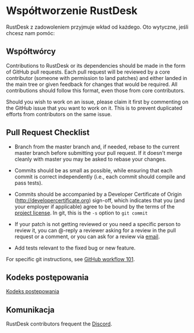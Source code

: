 # Współtworzenie RustDesk

RustDesk z zadowoleniem przyjmuje wkład od każdego. Oto wytyczne, jeśli chcesz nam pomóc:

## Współtwórcy

Contributions to RustDesk or its dependencies should be made in the form of GitHub
pull requests. Each pull request will be reviewed by a core contributor
(someone with permission to land patches) and either landed in the main tree or
given feedback for changes that would be required. All contributions should
follow this format, even those from core contributors.

Should you wish to work on an issue, please claim it first by commenting on
the GitHub issue that you want to work on it. This is to prevent duplicated
efforts from contributors on the same issue.

## Pull Request Checklist

- Branch from the master branch and, if needed, rebase to the current master
  branch before submitting your pull request. If it doesn't merge cleanly with
  master you may be asked to rebase your changes.

- Commits should be as small as possible, while ensuring that each commit is
  correct independently (i.e., each commit should compile and pass tests).

- Commits should be accompanied by a Developer Certificate of Origin
  (http://developercertificate.org) sign-off, which indicates that you (and
  your employer if applicable) agree to be bound by the terms of the
  [project license](../LICENCE). In git, this is the `-s` option to `git commit`

- If your patch is not getting reviewed or you need a specific person to review
  it, you can @-reply a reviewer asking for a review in the pull request or a
  comment, or you can ask for a review via [email](mailto:info@quickdesk.com).

- Add tests relevant to the fixed bug or new feature.

For specific git instructions, see [GitHub workflow 101](https://github.com/servo/servo/wiki/GitHub-workflow).

## Kodeks postępowania

[Kodeks postępowania](CODE_OF_CONDUCT-PL.md)

## Komunikacja

RustDesk contributors frequent the [Discord](https://discord.gg/nDceKgxnkV).
